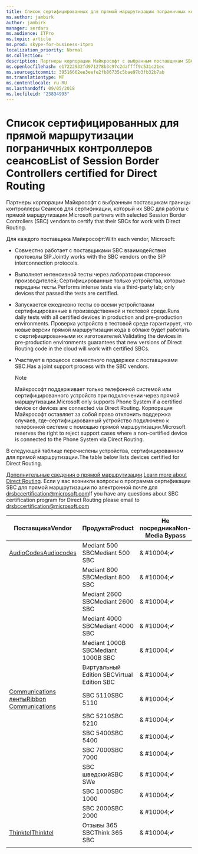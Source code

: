 ```yaml
---
title: Список сертифицированных для прямой маршрутизации пограничных контроллеров сеансов
ms.author: jambirk
author: jambirk
manager: serdars
ms.audience: ITPro
ms.topic: article
ms.prod: skype-for-business-itpro
localization_priority: Normal
ms.collection: ''
description: Партнеры корпорации Майкрософт с выбранным поставщикам SBC для подтверждения своей SBC для работы с прямой маршрутизации.
ms.openlocfilehash: e17222932fd971278b3c97c2daffff9c531c21ec
ms.sourcegitcommit: 39516662ee3eefe2fb86735c5bae97b3fb32b7ab
ms.translationtype: MT
ms.contentlocale: ru-RU
ms.lasthandoff: 09/05/2018
ms.locfileid: "23834993"
---
```

# <a name="list-of-session-border-controllers-certified-for-direct-routing"></a><span data-ttu-id="a3843-103">Список сертифицированных для прямой маршрутизации пограничных контроллеров сеансов</span><span class="sxs-lookup"><span data-stu-id="a3843-103">List of Session Border Controllers certified for Direct Routing</span></span>

<span data-ttu-id="a3843-104">Партнеры корпорации Майкрософт с выбранным поставщикам границы контроллеры Сеансов для сертификации, который их SBC для работы с прямой маршрутизации.</span><span class="sxs-lookup"><span data-stu-id="a3843-104">Microsoft partners with selected Session Border Controllers (SBC) vendors to certify that their SBCs for work with Direct Routing.</span></span> 

<span data-ttu-id="a3843-105">Для каждого поставщика Майкрософт:</span><span class="sxs-lookup"><span data-stu-id="a3843-105">With each vendor, Microsoft:</span></span> 

- <span data-ttu-id="a3843-106">Совместно работает с поставщиками SBC взаимодействия протоколы SIP.</span><span class="sxs-lookup"><span data-stu-id="a3843-106">Jointly works with the SBC vendors on the SIP interconnection protocols.</span></span>
- <span data-ttu-id="a3843-107">Выполняет интенсивной тесты через лаборатории сторонних производителей; Сертифицированные только устройства, которые переданы тесты.</span><span class="sxs-lookup"><span data-stu-id="a3843-107">Performs intense tests via a third-party lab; only devices that passed the tests are certified.</span></span> 
- <span data-ttu-id="a3843-108">Запускается ежедневно тесты со всеми устройствами сертифицированные в производственной и тестовой среде.</span><span class="sxs-lookup"><span data-stu-id="a3843-108">Runs daily tests with all certified devices in production and pre-production environments.</span></span> <span data-ttu-id="a3843-109">Проверка устройств в тестовой среде гарантирует, что новые версии прямой маршрутизации кода в облаке будет работать с сертифицированными их изготовителей.</span><span class="sxs-lookup"><span data-stu-id="a3843-109">Validating the devices in pre-production environments guarantees that new versions of Direct Routing code in the cloud will work with certified SBCs.</span></span> 
- <span data-ttu-id="a3843-110">Участвует в процессе совместного поддержки с поставщиками SBC.</span><span class="sxs-lookup"><span data-stu-id="a3843-110">Has a joint support process with the SBC vendors.</span></span>
 

  > [!NOTE]
  > <span data-ttu-id="a3843-111">Майкрософт поддерживает только телефонной системой или сертифицированного устройств при подключении через прямой маршрутизации.</span><span class="sxs-lookup"><span data-stu-id="a3843-111">Microsoft only supports Phone System if a certified device or devices are connected via Direct Routing.</span></span> <span data-ttu-id="a3843-112">Корпорация Майкрософт оставляет за собой право отклонить поддержка случаев, где-сертифицированный устройство подключено к телефонной системе с помощью прямой маршрутизации.</span><span class="sxs-lookup"><span data-stu-id="a3843-112">Microsoft reserves the right to reject support cases where a non-certified device is connected to the Phone System via Direct Routing.</span></span> 

<span data-ttu-id="a3843-113">В следующей таблице перечислены устройства, сертифицированном для прямой маршрутизации.</span><span class="sxs-lookup"><span data-stu-id="a3843-113">The table below lists devices certified for Direct Routing.</span></span> 

<span data-ttu-id="a3843-114">[Дополнительные сведения о прямой маршрутизации](https://aka.ms/dr).</span><span class="sxs-lookup"><span data-stu-id="a3843-114">[Learn more about Direct Routing](https://aka.ms/dr).</span></span> <span data-ttu-id="a3843-115">Если у вас возникли вопросы о программа сертификации SBC для прямой маршрутизации по электронной почте для drsbccertification@microsoft.com</span><span class="sxs-lookup"><span data-stu-id="a3843-115">If you have any questions about SBC certification program for Direct Routing please email to drsbccertification@microsoft.com</span></span>


|<span data-ttu-id="a3843-116">Поставщика</span><span class="sxs-lookup"><span data-stu-id="a3843-116">Vendor</span></span>  |<span data-ttu-id="a3843-117">Продукта</span><span class="sxs-lookup"><span data-stu-id="a3843-117">Product</span></span>  |<span data-ttu-id="a3843-118">Не посредника</span><span class="sxs-lookup"><span data-stu-id="a3843-118">Non-Media Bypass</span></span>  |<span data-ttu-id="a3843-119">Обход сервера-посредника</span><span class="sxs-lookup"><span data-stu-id="a3843-119">Media Bypass</span></span>  |<span data-ttu-id="a3843-120">Версия программного обеспечения</span><span class="sxs-lookup"><span data-stu-id="a3843-120">Software Version</span></span>|
|---------|---------|---------|---------|---------|
|[<span data-ttu-id="a3843-121">AudioCodes</span><span class="sxs-lookup"><span data-stu-id="a3843-121">Audiocodes</span></span>](https://www.audiocodes.com/solutions-products/products/products-for-microsoft-365/sbcs-media-gateways)    |   <span data-ttu-id="a3843-122">Mediant 500 SBC</span><span class="sxs-lookup"><span data-stu-id="a3843-122">Mediant 500 SBC</span></span>       |    <span data-ttu-id="a3843-123">& #10004;</span><span class="sxs-lookup"><span data-stu-id="a3843-123">&#10004;</span></span>     |    <span data-ttu-id="a3843-124">Ожидание</span><span class="sxs-lookup"><span data-stu-id="a3843-124">Pending</span></span>      |     <span data-ttu-id="a3843-125">7.20A.200.055</span><span class="sxs-lookup"><span data-stu-id="a3843-125">7.20A.200.055</span></span>     |
|  |   <span data-ttu-id="a3843-126">Mediant 800 SBC</span><span class="sxs-lookup"><span data-stu-id="a3843-126">Mediant 800 SBC</span></span>       |    <span data-ttu-id="a3843-127">& #10004;</span><span class="sxs-lookup"><span data-stu-id="a3843-127">&#10004;</span></span>      |     <span data-ttu-id="a3843-128">Ожидание</span><span class="sxs-lookup"><span data-stu-id="a3843-128">Pending</span></span>    |      <span data-ttu-id="a3843-129">7.20A.200.055</span><span class="sxs-lookup"><span data-stu-id="a3843-129">7.20A.200.055</span></span>    |
|     |      <span data-ttu-id="a3843-130">Mediant 2600 SBC</span><span class="sxs-lookup"><span data-stu-id="a3843-130">Mediant 2600 SBC</span></span>    |     <span data-ttu-id="a3843-131">& #10004;</span><span class="sxs-lookup"><span data-stu-id="a3843-131">&#10004;</span></span>     |    <span data-ttu-id="a3843-132">Ожидание</span><span class="sxs-lookup"><span data-stu-id="a3843-132">Pending</span></span>     |    <span data-ttu-id="a3843-133">7.20A.200.055</span><span class="sxs-lookup"><span data-stu-id="a3843-133">7.20A.200.055</span></span>      |
|     |   <span data-ttu-id="a3843-134">Mediant 4000 SBC</span><span class="sxs-lookup"><span data-stu-id="a3843-134">Mediant 4000 SBC</span></span>       |     <span data-ttu-id="a3843-135">& #10004;</span><span class="sxs-lookup"><span data-stu-id="a3843-135">&#10004;</span></span>     |    <span data-ttu-id="a3843-136">Ожидание</span><span class="sxs-lookup"><span data-stu-id="a3843-136">Pending</span></span>     |    <span data-ttu-id="a3843-137">7.20A.200.055</span><span class="sxs-lookup"><span data-stu-id="a3843-137">7.20A.200.055</span></span>      |
|     |    <span data-ttu-id="a3843-138">Mediant 1000B SBC</span><span class="sxs-lookup"><span data-stu-id="a3843-138">Mediant 1000B  SBC</span></span>   |    <span data-ttu-id="a3843-139">& #10004;</span><span class="sxs-lookup"><span data-stu-id="a3843-139">&#10004;</span></span>      |  <span data-ttu-id="a3843-140">Ожидание</span><span class="sxs-lookup"><span data-stu-id="a3843-140">Pending</span></span>       |    <span data-ttu-id="a3843-141">7.20A.200.055</span><span class="sxs-lookup"><span data-stu-id="a3843-141">7.20A.200.055</span></span>   |
|     |   <span data-ttu-id="a3843-142">Виртуальный Edition SBC</span><span class="sxs-lookup"><span data-stu-id="a3843-142">Virtual Edition SBC</span></span>    |   <span data-ttu-id="a3843-143">& #10004;</span><span class="sxs-lookup"><span data-stu-id="a3843-143">&#10004;</span></span>   |<span data-ttu-id="a3843-144">Ожидание</span><span class="sxs-lookup"><span data-stu-id="a3843-144">Pending</span></span>         |     <span data-ttu-id="a3843-145">7.20A.200.055</span><span class="sxs-lookup"><span data-stu-id="a3843-145">7.20A.200.055</span></span>     |
|[<span data-ttu-id="a3843-146">Communications ленты</span><span class="sxs-lookup"><span data-stu-id="a3843-146">Ribbon Communications</span></span>](https://ribboncommunications.com/solutions/enterprise-solutions/microsoft-skype-business)     | <span data-ttu-id="a3843-147">SBC 5110</span><span class="sxs-lookup"><span data-stu-id="a3843-147">SBC 5110</span></span>    |    <span data-ttu-id="a3843-148">& #10004;</span><span class="sxs-lookup"><span data-stu-id="a3843-148">&#10004;</span></span>      |   <span data-ttu-id="a3843-149">Ожидание</span><span class="sxs-lookup"><span data-stu-id="a3843-149">Pending</span></span>      |     <span data-ttu-id="a3843-150">V6.2</span><span class="sxs-lookup"><span data-stu-id="a3843-150">V6.2</span></span>     |
|     |<span data-ttu-id="a3843-151">SBC 5210</span><span class="sxs-lookup"><span data-stu-id="a3843-151">SBC 5210</span></span>     |     <span data-ttu-id="a3843-152">& #10004;</span><span class="sxs-lookup"><span data-stu-id="a3843-152">&#10004;</span></span>     |    <span data-ttu-id="a3843-153">Ожидание</span><span class="sxs-lookup"><span data-stu-id="a3843-153">Pending</span></span>     |    <span data-ttu-id="a3843-154">V6.2</span><span class="sxs-lookup"><span data-stu-id="a3843-154">V6.2</span></span>      |
|     | <span data-ttu-id="a3843-155">SBC 5400</span><span class="sxs-lookup"><span data-stu-id="a3843-155">SBC 5400</span></span>     |    <span data-ttu-id="a3843-156">& #10004;</span><span class="sxs-lookup"><span data-stu-id="a3843-156">&#10004;</span></span>  |    <span data-ttu-id="a3843-157">Ожидание</span><span class="sxs-lookup"><span data-stu-id="a3843-157">Pending</span></span>     |   <span data-ttu-id="a3843-158">V6.2</span><span class="sxs-lookup"><span data-stu-id="a3843-158">V6.2</span></span>    |
|     |<span data-ttu-id="a3843-159">SBC 7000</span><span class="sxs-lookup"><span data-stu-id="a3843-159">SBC 7000</span></span>     |     <span data-ttu-id="a3843-160">& #10004;</span><span class="sxs-lookup"><span data-stu-id="a3843-160">&#10004;</span></span>  |    <span data-ttu-id="a3843-161">Ожидание</span><span class="sxs-lookup"><span data-stu-id="a3843-161">Pending</span></span>     |    <span data-ttu-id="a3843-162">V6.2</span><span class="sxs-lookup"><span data-stu-id="a3843-162">V6.2</span></span>      |
|     | <span data-ttu-id="a3843-163">SBC шведский</span><span class="sxs-lookup"><span data-stu-id="a3843-163">SBC SWe</span></span>  |   <span data-ttu-id="a3843-164">& #10004;</span><span class="sxs-lookup"><span data-stu-id="a3843-164">&#10004;</span></span>    |    <span data-ttu-id="a3843-165">Ожидание</span><span class="sxs-lookup"><span data-stu-id="a3843-165">Pending</span></span>     |    <span data-ttu-id="a3843-166">V6.2</span><span class="sxs-lookup"><span data-stu-id="a3843-166">V6.2</span></span>      |
|     |<span data-ttu-id="a3843-167">SBC 1000</span><span class="sxs-lookup"><span data-stu-id="a3843-167">SBC 1000</span></span>   |     <span data-ttu-id="a3843-168">& #10004;</span><span class="sxs-lookup"><span data-stu-id="a3843-168">&#10004;</span></span>   |     <span data-ttu-id="a3843-169">Ожидание</span><span class="sxs-lookup"><span data-stu-id="a3843-169">Pending</span></span>    |    <span data-ttu-id="a3843-170">V7.0.2</span><span class="sxs-lookup"><span data-stu-id="a3843-170">V7.0.2</span></span>   |<span data-ttu-id="a3843-171">& #10004;</span><span class="sxs-lookup"><span data-stu-id="a3843-171">&#10004;</span></span> 
|     | <span data-ttu-id="a3843-172">SBC 2000</span><span class="sxs-lookup"><span data-stu-id="a3843-172">SBC 2000</span></span>    |     <span data-ttu-id="a3843-173">& #10004;</span><span class="sxs-lookup"><span data-stu-id="a3843-173">&#10004;</span></span>   |    <span data-ttu-id="a3843-174">Ожидание</span><span class="sxs-lookup"><span data-stu-id="a3843-174">Pending</span></span>     |    <span data-ttu-id="a3843-175">V7.0.2</span><span class="sxs-lookup"><span data-stu-id="a3843-175">V7.0.2</span></span>      |
|[<span data-ttu-id="a3843-176">Thinktel</span><span class="sxs-lookup"><span data-stu-id="a3843-176">Thinktel</span></span>](https://www.thinktel.ca/services/think-365/think-365-overview/)     |    <span data-ttu-id="a3843-177">Отзывы 365 SBC</span><span class="sxs-lookup"><span data-stu-id="a3843-177">Think 365 SBC</span></span>      |  <span data-ttu-id="a3843-178">& #10004;</span><span class="sxs-lookup"><span data-stu-id="a3843-178">&#10004;</span></span>       |    <span data-ttu-id="a3843-179">Ожидание</span><span class="sxs-lookup"><span data-stu-id="a3843-179">Pending</span></span>     |   <span data-ttu-id="a3843-180">ВЕРСИЯ 1.4</span><span class="sxs-lookup"><span data-stu-id="a3843-180">V1.4</span></span>       |
|     |         |         |         |         |
